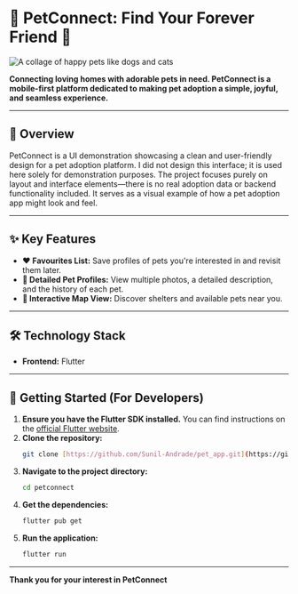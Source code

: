 # 🐾 PetConnect: Find Your Forever Friend 🐾

![A collage of happy pets like dogs and cats](https://placehold.co/800x300/6366F1/FFFFFF?text=Welcome+to+PetConnect!)

**Connecting loving homes with adorable pets in need. PetConnect is a mobile-first platform dedicated to making pet adoption a simple, joyful, and seamless experience.**

---

## 🌟 Overview

PetConnect is a UI demonstration showcasing a clean and user-friendly design for a pet adoption platform. I did not design this interface; it is used here solely for demonstration purposes. The project focuses purely on layout and interface elements—there is no real adoption data or backend functionality included. It serves as a visual example of how a pet adoption app might look and feel.

---

## ✨ Key Features


* **❤️ Favourites List:** Save profiles of pets you're interested in and revisit them later.
* **👤 Detailed Pet Profiles:** View multiple photos, a detailed description, and the history of each pet.
* **📍 Interactive Map View:** Discover shelters and available pets near you.

---



## 🛠️ Technology Stack



* **Frontend:** Flutter


---

## 🏁 Getting Started (For Developers)



1.  **Ensure you have the Flutter SDK installed.** You can find instructions on the [official Flutter website](https://flutter.dev/docs/get-started/install).
2.  **Clone the repository:**
    ```bash
    git clone [https://github.com/Sunil-Andrade/pet_app.git](https://github.com/Sunil-Andrade/pet_app.git)
    ```
3.  **Navigate to the project directory:**
    ```bash
    cd petconnect
    ```
4.  **Get the dependencies:**
    ```bash
    flutter pub get
    ```
5.  **Run the application:**
    ```bash
    flutter run
    ```
---


**Thank you for your interest in PetConnect**
